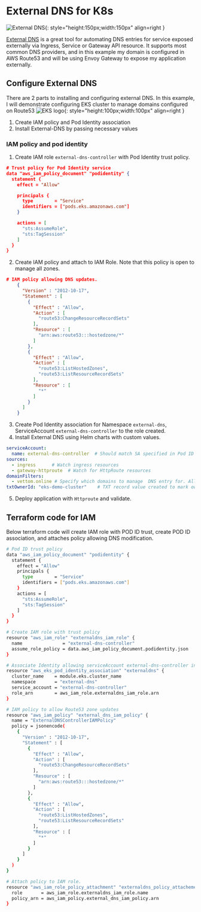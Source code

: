 # External DNS for K8s
![External DNS](https://vettom-images.s3.eu-west-1.amazonaws.com/kubernetes/external-dns.png){: style="height:150px;width:150px" align=right }

[External DNS](https://kubernetes-sigs.github.io/external-dns/latest/) is a great tool for automating DNS entries for service exposed externally via Ingress, Service or Gateway API resource.  It supports most common DNS providers, and in this example my domain is configured in AWS Route53 and will be using Envoy Gateway to expose my application externally. 

## Configure External DNS
There are 2 parts to installing and configuring external DNS. In this example, I will demonstrate configuring EKS cluster to manage domains configured on Route53
![EKS logo ](https://vettom-images.s3.eu-west-1.amazonaws.com/aws/eks_logo.jpg){: style="height:100px;width:100px" align=right }

1. Create IAM policy and Pod Identity association
2. Install External-DNS by passing necessary values

### IAM policy and pod identity

1. Create IAM role `external-dns-controller` with Pod Identity trust policy. 
```json
# Trust policy for Pod Identity service
data "aws_iam_policy_document" "podidentity" {
  statement {
    effect = "Allow"

    principals {
      type        = "Service"
      identifiers = ["pods.eks.amazonaws.com"]
    }

    actions = [
      "sts:AssumeRole",
      "sts:TagSession"
    ]
  }
}
```

2. Create IAM policy and attach to IAM Role. Note that this policy is open to manage all zones.
```json
# IAM policy allowing DNS updates.
    {
      "Version" : "2012-10-17",
      "Statement" : [
        {
          "Effect" : "Allow",
          "Action" : [
            "route53:ChangeResourceRecordSets"
          ],
          "Resource" : [
            "arn:aws:route53:::hostedzone/*"
          ]
        },
        {
          "Effect" : "Allow",
          "Action" : [
            "route53:ListHostedZones",
            "route53:ListResourceRecordSets"
          ],
          "Resource" : [
            "*"
          ]
        }
      ]
    }
```
3. Create Pod Identity association for Namespace `external-dns`, ServiceAccount `external-dns-controller`  to the role created.
4. Install External DNS using Helm charts with custom values.
```yaml
serviceAccount:
  name: external-dns-controller  # Should match SA specified in Pod ID association
sources:
  - ingress      # Watch ingress resources
  - gateway-httproute  # Watch for HttpRoute resources
domainFilters:
  - vettom.online # Specify which domains to manage  DNS entry for. All other HTTP route/Ingresses are ignored.
txtOwnerId: "eks-demo-cluster"    # TXT record value created to mark ownership of External-DNS. Ideally this text should be able to identify service/cluster that owns the record
```

5. Deploy application with `Httproute` and validate.

## Terraform code for IAM
Below terraform code will create IAM role with POD ID trust, create POD ID association, and attaches policy allowing DNS modification.
```bash
# Pod ID trust policy
data "aws_iam_policy_document" "podidentity" {
  statement {
    effect = "Allow"
    principals {
      type        = "Service"
      identifiers = ["pods.eks.amazonaws.com"]
    }
    actions = [
      "sts:AssumeRole",
      "sts:TagSession"
    ]
  }
}

# Create IAM role with trust policy
resource "aws_iam_role" "externaldns_iam_role" {
  name               = "external-dns-controller"
  assume_role_policy = data.aws_iam_policy_document.podidentity.json
}

# Associate Identity allowing serviceAccount external-dns-controller in NS external-dns
resource "aws_eks_pod_identity_association" "externaldns" {
  cluster_name    = module.eks.cluster_name
  namespace       = "external-dns"
  service_account = "external-dns-controller"
  role_arn        = aws_iam_role.externaldns_iam_role.arn
}

# IAM policy to allow Route53 zone updates
resource "aws_iam_policy" "external_dns_iam_policy" {
  name = "ExternalDNSControllerIAMPolicy"
  policy = jsonencode(
    {
      "Version" : "2012-10-17",
      "Statement" : [
        {
          "Effect" : "Allow",
          "Action" : [
            "route53:ChangeResourceRecordSets"
          ],
          "Resource" : [
            "arn:aws:route53:::hostedzone/*"
          ]
        },
        {
          "Effect" : "Allow",
          "Action" : [
            "route53:ListHostedZones",
            "route53:ListResourceRecordSets"
          ],
          "Resource" : [
            "*"
          ]
        }
      ]
    }
  )
}

# Attach policy to IAM role.
resource "aws_iam_role_policy_attachment" "externaldns_policy_attachement" {
  role       = aws_iam_role.externaldns_iam_role.name
  policy_arn = aws_iam_policy.external_dns_iam_policy.arn
}
```